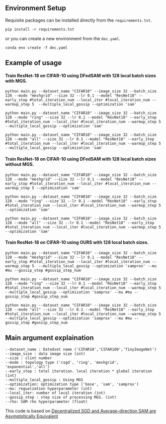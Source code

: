 
## Environment Setup
Requisite packages can be installed directly from the `requirements.txt`.
```
pip install -r requirements.txt
```

or you can create a new environment from the `dec.yaml`.
```
conda env create -f dec.yaml
```

## Example of usage

#### Train ResNet-18 on CIFAR-10 using DFedSAM with 128 local batch sizes with MGS.

```
python main.py --dataset_name "CIFAR10" --image_size 32 --batch_size 128 --mode "meshgrid" --size 32 --lr 0.1 --model "ResNet18" --early_stop #total_iteration_num --local_iter #local_iteration_num --warmup_step 5  --multiple_local_gossip --optimization 'sam'

python main.py --dataset_name "CIFAR10" --image_size 32 --batch_size 128 --mode "ring" --size 32 --lr 0.1 --model "ResNet18" --early_stop #total_iteration_num --local_iter #local_iteration_num --warmup_step 5  --multiple_local_gossip --optimization 'sam'  

python main.py --dataset_name "CIFAR10" --image_size 32 --batch_size 128 --mode "all" --size 32 --lr 0.1 --model "ResNet18" --early_stop #total_iteration_num --local_iter #local_iteration_num --warmup_step 5  --multiple_local_gossip --optimization 'sam' 
```


#### Train ResNet-18 on CIFAR-10 using DFedSAM with 128 local batch sizes without MGS.

```
python main.py --dataset_name "CIFAR10" --image_size 32 --batch_size 128 --mode "meshgrid" --size 32 --lr 0.1 --model "ResNet18" --early_stop #total_iteration_num --local_iter #local_iteration_num --warmup_step 5 --optimization 'sam'

python main.py --dataset_name "CIFAR10" --image_size 32 --batch_size 128 --mode "ring" --size 32 --lr 0.1 --model "ResNet18" --early_stop #total_iteration_num --local_iter #local_iteration_num --warmup_step 5  --optimization 'sam'

python main.py --dataset_name "CIFAR10" --image_size 32 --batch_size 128 --mode "all" --size 32 --lr 0.1 --model "ResNet18" --early_stop #total_iteration_num --local_iter #local_iteration_num --warmup_step 5  --optimization 'sam' 
```

#### Train ResNet-18 on CIFAR-10 using OURS with 128 local batch sizes.

```
python main.py --dataset_name "CIFAR10" --image_size 32 --batch_size 128 --mode "meshgrid" --size 32 --lr 0.1 --model "ResNet18" --early_stop #total_iteration_num --local_iter #local_iteration_num --warmup_step 5  --multiple_local_gossip --optimization 'samprox' --mu #mu --gossip_step #gossip_step_num

python main.py --dataset_name "CIFAR10" --image_size 32 --batch_size 128 --mode "ring" --size 32 --lr 0.1 --model "ResNet18" --early_stop #total_iteration_num --local_iter #local_iteration_num --warmup_step 5  --multiple_local_gossip --optimization 'samprox' --mu #mu --gossip_step #gossip_step_num

python main.py --dataset_name "CIFAR10" --image_size 32 --batch_size 128 --mode "all" --size 32 --lr 0.1 --model "ResNet18" --early_stop #total_iteration_num --local_iter #local_iteration_num --warmup_step 5  --multiple_local_gossip --optimization 'samprox' --mu #mu --gossip_step #gossip_step_num
```

## Main argument explaination

```
--dataset_name : Datedset name ('CIFAR10','CIFAR100','TinyImageNet')
--image_size : data image size (int)
--size : clint number
--mode : topology type ('csgd', 'ring', 'meshgrid', 'exponential','all')
--early_stop : total iteration. local iteration * global iteration (int)
--multiple_local_gossip : Using MGS
--optimization: optimization type ('base', 'sam', 'samprox')
--mu: regualzation hyperparameter (int)
--local_iter: number of local iteration (int)
--gossip_step : step size of processing MGS. (int)
--rho: SAM rho hyperparameter (float)
```

This code is based on [Decentralized SGD and Average-direction SAM are Asymptotically Equivalent](https://github.com/Raiden-Zhu/ICML-2023-DSGD-and-SAM)
